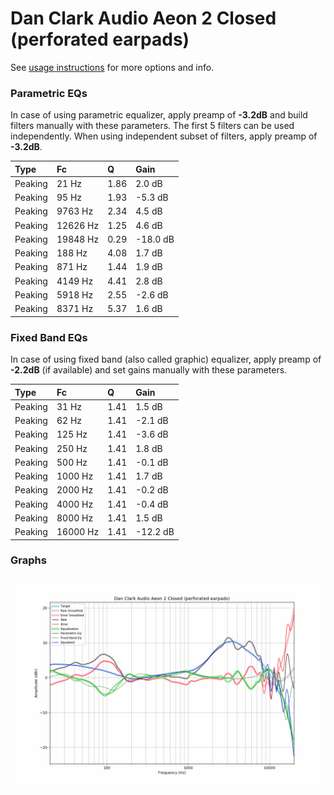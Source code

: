 # Dan Clark Audio Aeon 2 Closed (perforated earpads)
See [usage instructions](https://github.com/jaakkopasanen/AutoEq#usage) for more options and info.

### Parametric EQs
In case of using parametric equalizer, apply preamp of **-3.2dB** and build filters manually
with these parameters. The first 5 filters can be used independently.
When using independent subset of filters, apply preamp of **-3.2dB**.

| Type    | Fc       |    Q | Gain     |
|:--------|:---------|:-----|:---------|
| Peaking | 21 Hz    | 1.86 | 2.0 dB   |
| Peaking | 95 Hz    | 1.93 | -5.3 dB  |
| Peaking | 9763 Hz  | 2.34 | 4.5 dB   |
| Peaking | 12626 Hz | 1.25 | 4.6 dB   |
| Peaking | 19848 Hz | 0.29 | -18.0 dB |
| Peaking | 188 Hz   | 4.08 | 1.7 dB   |
| Peaking | 871 Hz   | 1.44 | 1.9 dB   |
| Peaking | 4149 Hz  | 4.41 | 2.8 dB   |
| Peaking | 5918 Hz  | 2.55 | -2.6 dB  |
| Peaking | 8371 Hz  | 5.37 | 1.6 dB   |

### Fixed Band EQs
In case of using fixed band (also called graphic) equalizer, apply preamp of **-2.2dB**
(if available) and set gains manually with these parameters.

| Type    | Fc       |    Q | Gain     |
|:--------|:---------|:-----|:---------|
| Peaking | 31 Hz    | 1.41 | 1.5 dB   |
| Peaking | 62 Hz    | 1.41 | -2.1 dB  |
| Peaking | 125 Hz   | 1.41 | -3.6 dB  |
| Peaking | 250 Hz   | 1.41 | 1.8 dB   |
| Peaking | 500 Hz   | 1.41 | -0.1 dB  |
| Peaking | 1000 Hz  | 1.41 | 1.7 dB   |
| Peaking | 2000 Hz  | 1.41 | -0.2 dB  |
| Peaking | 4000 Hz  | 1.41 | -0.4 dB  |
| Peaking | 8000 Hz  | 1.41 | 1.5 dB   |
| Peaking | 16000 Hz | 1.41 | -12.2 dB |

### Graphs
![](./Dan%20Clark%20Audio%20Aeon%202%20Closed%20(perforated%20earpads).png)